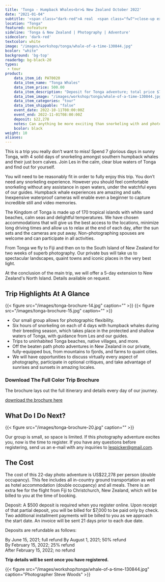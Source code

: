 ```yaml
---
title: 'Tonga - Humpback Whales<br>& New Zealand October 2022'
date: "2021-01-04"
subtitle: '<span class="dark-red">A real  <span class="fw7">close-up experience</span> with Les Picker.</span>'
location: "Tonga"
featured: nofeature
sideline: 'Tonga & New Zealand | Photography | Adventure'
sidecolor: 'dark-red'
textcolor: white
image: "/images/workshop/tonga/whale-of-a-time-130844.jpg"
bcolor: "white"
background: 'bg-top'
readerbg: bg-black-20
types:
 - tour
product:
    data_item_id: PAT0020
    data_item_name: "Tonga Whales"
    data_item_price: 500.00
    data_item_description: "Deposit for Tonga adventure; total price $7,000."
    data_item_image: "/images/workshop/tonga/whale-of-a-time-130844.jpg"
    data_item_categories: "tour"
    data_item_shippable: "false"
    event_date: 2022-10-11T08:00:00Z
    event_end: 2022-11-01T08:00:00Z
    deposit: $22,278
    notes: Can anything be more exciting than snorkeling with and photographing humpback whales and their calves close up? How about two weeks photographing in spectacular New Zealand? $22,278 per person double occupancy. After initial $500 deposit, you will be billed $7,000, to be paid by check. The remainder will be billed in two separate payments. Deposits are refundable as follows; 100% by June 15, 2021; 50% by August 1, 2021, and 25% by February 15, 2022. After February 15, 2022 no refunds are possible. All costs are in U.S. dollars.  
    bcolor: black
weight: 10
aliases:
---
```

This is a trip you really don’t want to miss! Spend 7 glorious days in sunny Tonga, with 4 solid days of snorkeling amongst southern humpback whales and their just born calves. Join Les in the calm, clear blue waters of Tonga and find out for yourself.

You will need to be reasonably fit in order to fully enjoy this trip. You don’t need any snorkeling experience. However you should feel comfortable snorkeling without any assistance in open waters, under the watchful eyes of our guides. Humpback whale experiences are amazing and safe. Inexpensive waterproof cameras will enable even a beginner to capture incredible still and video memories. 

The Kingdom of Tonga is made up of 170 tropical islands with white sand beaches, calm seas and delightful temperatures. We have chosen accommodations that will give us the best access to the locations, minimize long driving times and allow us to relax at the end of each day, after the sun sets and the cameras are put away. Non-photographing spouses are welcome and can participate in all activities. 

From Tonga we fly to Fiji and then on to the South Island of New Zealand for two weeks of superb photography. Our private bus will take us to spectacular landscapes, quaint towns and iconic places in the very best light. 

At the conclusion of the main trip, we will offer a 5-day extension to New Zealand's North Island. Details available on request. 
 

## Trip Highlights At A Glance

{{< figure src="/images/tonga-brochure-14.jpg" caption="" >}}
{{< figure src="/images/tonga-brochure-15.jpg" caption="" >}}


- Our small group allows for photographic flexibility. 
- Six hours of snorkeling on each of 4 days with humpback whales during their breeding season, which takes place in the protected and shallow waters of Tonga, with guidance from Les and our guides. 
- Trips to uninhabited Tonga beaches, native villages, and more. 
- Off the beaten path photo adventures in New Zealand in our private, fully-equipped bus, from mountains to fjords, and farms to quaint cities.  
- We will have opportunities to discuss virtually every aspect of photography, participate in optional critiques, and take advantage of sunrises and sunsets in amazing locales. 


### Download The Full Color Trip Brochure

The brochure lays out the full itinerary and details every day of our journey. 

[download the brochure here](/images/tonga-brochure.pdf)

## What Do I Do Next?

{{< figure src="/images/tonga-brochure-20.jpg" caption="" >}}

Our group is small, so space is limited. If this photography adventure excites you, now is the time to register. If you have any questions before registering, send us an e-mail with any inquiries to lespicker@gmail.com.
 
## The Cost

The cost of this 22-day photo adventure is US$22,278 per person (double occupancy). This fee includes all in-country ground transportation as well as hotel accommodation (double occupancy) and all meals. There is an extra fee for the flight from Fiji to Christchurch, New Zealand, which will be billed to you at the time of booking. 

Deposit: A $500 deposit is required when you register online. Upon receipt of that partial deposit, you will be billed for $7,000 to be paid only by check. Two additional installment payments will be billed to you as we approach the start date. An invoice will be sent 21 days prior to each due date.

Deposits are refundable as follows: 

By June 15, 2021; full refund
By August 1, 2021; 50% refund<br>
By February 15, 2022; 25% refund<br>
After February 15, 2022; no refund<br>


**Trip details will be sent once you have registered.** 

{{< figure src="/images/workshop/tonga/whale-of-a-time-130844.jpg" caption="Photographer Steve Woods" >}}

